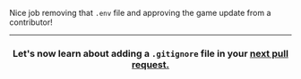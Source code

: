 Nice job removing that `.env` file and approving the game update from a contributor!

<hr>
<h3 align="center">Let's now learn about adding a <code>.gitignore</code> file in your <a href="{{ repoUrl }}/pull/8">next pull request.</a></h3>
